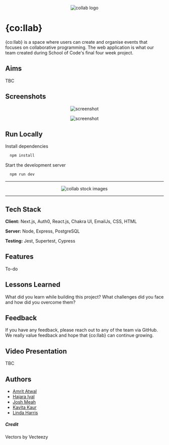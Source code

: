 <p align="center">
  <img src="https://i.postimg.cc/cL2m4VV4/collab.jpg" alt="collab logo"/>
</p>

# {co:llab}

{co:llab} is a space where users can create and
organise events that focuses on collaborative programming. The web application
is what our team created during School of Code's final four week project.

## Aims

TBC

## Screenshots

<p align="center">
  <img src="https://i.postimg.cc/5ynrmxdC/Group-15.png" alt="screenshot"/>
 </p>

<p align="center">
  <img src="https://i.postimg.cc/k4xD1gcD/Group-14-6.png" alt="screenshot"/>
</p>

## Run Locally

Install dependencies

```bash
  npm install
```

Start the development server

```bash
  npm run dev
```
---
<p align="center">
  <img src="https://i.postimg.cc/sxbt8sCt/Group-9-2.png" alt="collab stock images"/>
</p>

---
## Tech Stack

**Client:** Next.js, Auth0, React.js, Chakra UI, EmailJs, CSS, HTML

**Server:** Node, Express, PostgreSQL

**Testing:** Jest, Supertest, Cypress


## Features

To-do

## Lessons Learned

What did you learn while building this project? What challenges did you face and how did you overcome them?

## Feedback

If you have any feedback, please reach out to any of the team via GitHub. We really value feedback and hope that {co:llab} can continue growing.

## Video Presentation

TBC

## Authors

- [Amrit Atwal](https://www.github.com/amritatwal)
- [Hajara Iyal](https://github.com/Hajara-I)
- [Josh Meah](https://github.com/JoshuaMeah)
- [Kavita Kaur](https://github.com/kavita202)
- [Linda Harris](https://github.com/Lindris)

##### Credit

Vectors by Vecteezy
